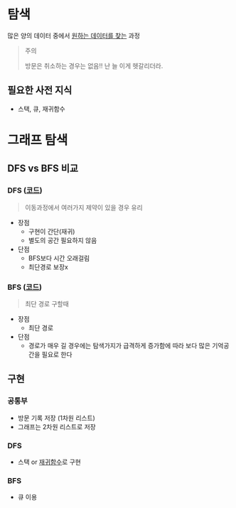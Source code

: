# 탐색

많은 양의 데이터 중에서 <U>원하는 데이터를 찾는</U> 과정

> 주의
> 
> 방문은 취소하는 경우는 없음!! 난 늘 이게 헷갈리더라.

## 필요한 사전 지식

- 스택, 큐, 재귀함수

# 그래프 탐색
## DFS vs BFS 비교
### DFS ([코드](./DFS/DFS%20기본%20구현%20(재귀).py))
> 이동과정에서 여러가지 제약이 있을 경우 유리
  - 장점 
    - 구현이 간단(재귀)
    - 별도의 공간 필요하지 않음
  - 단점
    - BFS보다 시간 오래걸림
    - 최단경로 보장x

### BFS ([코드](./BFS/BFS%20기본%20구현.py))
> 최단 경로 구할때
  - 장점 
    - 최단 경로
  - 단점
    - 경로가 매우 길 경우에는 탐색가지가 급격하게 증가함에 따라 보다 많은 기억공간을 필요로 한다

## 구현

### 공통부
- 방문 기록 저장 (1차원 리스트)
- 그래프는 2차원 리스트로 저장

### DFS

- 스택 or <u>재귀함수</u>로 구현

### BFS

- 큐 이용
